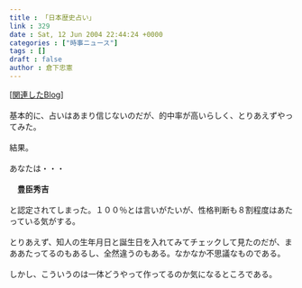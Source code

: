 ```yaml
---
title : 「日本歴史占い」
link : 329
date : Sat, 12 Jun 2004 22:44:24 +0000
categories : ["時事ニュース"]
tags : []
draft : false
author : 倉下忠憲
---
```


[<A HREF="http://www.doblog.com/weblog/BlogServlet?userid=942&blogid=259317#259317" TARGET="_blank">関連したBlog</A>]<BR><BR>基本的に、占いはあまり信じないのだが、的中率が高いらしく、とりあえずやってみた。<BR><BR>結果。<BR><BR>あなたは・・・<BR><BR>　<B>豊臣秀吉</B><BR><BR>と認定されてしまった。１００％とは言いがたいが、性格判断も８割程度はあたっている気がする。<BR><BR>とりあえず、知人の生年月日と誕生日を入れてみてチェックして見たのだが、まああたってるのもあるし、全然違うのもある。なかなか不思議なものである。<BR><BR>しかし、こういうのは一体どうやって作ってるのか気になるところである。<br><br>
